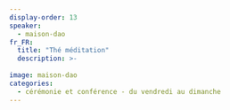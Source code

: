 ```yaml
---
display-order: 13
speaker:
  - maison-dao
fr_FR:
  title: "Thé méditation"
  description: >-
    
image: maison-dao
categories:
  - cérémonie et conférence - du vendredi au dimanche
---
```

